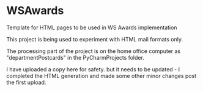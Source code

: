 # WSAwards
Template for HTML pages to be used in WS Awards implementation

This project is being used to experiment with HTML mail formats only.

The processing part of the project is on the home office computer as "departmentPostcards" in the PyCharmProjects folder.

I have uploaded a copy here for safety. but it needs to be updated - I completed the HTML generation and made some other minor changes post the first upload.
